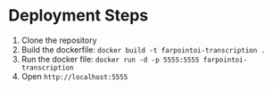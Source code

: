 # Deployment Steps

1. Clone the repository
2. Build the dockerfile: `docker build -t farpointoi-transcription .`
3. Run the docker file: `docker run -d -p 5555:5555 farpointoi-transcription`
4. Open `http://localhost:5555`
